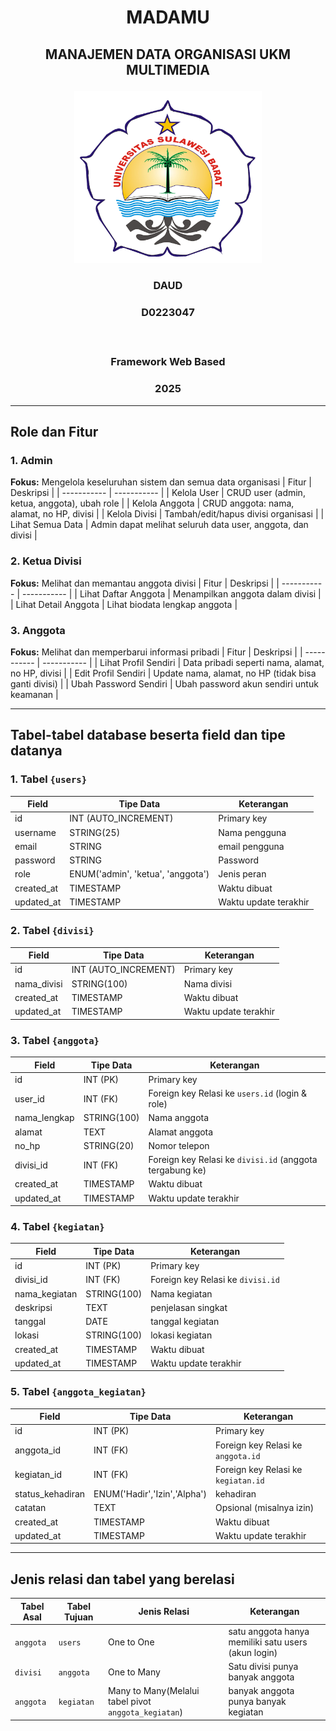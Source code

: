 # <p align="center" style="margin-bottom: 0px;">MADAMU</p>
## <p align="center" style="margin-top: 0;">MANAJEMEN DATA ORGANISASI UKM MULTIMEDIA</p>

<p align="center">
  <img src="LOGO-UNSULBAR.png" width="300" alt="Deskripsi gambar" />
</p>

### <p align="center">DAUD</p>
### <p align="center">D0223047</p></br>
### <p align="center">Framework Web Based</p>
### <p align="center">2025</p>

---
## Role dan Fitur
### 1. Admin
**Fokus:** Mengelola keseluruhan sistem dan semua data organisasi
| Fitur | Deskripsi |
| ----------- | ----------- |
| Kelola User | CRUD user (admin, ketua, anggota), ubah role |
| Kelola Anggota | CRUD anggota: nama, alamat, no HP, divisi |
| Kelola Divisi | Tambah/edit/hapus divisi organisasi |
| Lihat Semua Data | Admin dapat melihat seluruh data user, anggota, dan divisi |

### 2. Ketua Divisi
**Fokus:** Melihat dan memantau anggota divisi
| Fitur | Deskripsi |
| ----------- | ----------- |
| Lihat Daftar Anggota | Menampilkan anggota dalam divisi |
| Lihat Detail Anggota | Lihat biodata lengkap anggota |

### 3. Anggota
**Fokus:** Melihat dan memperbarui informasi pribadi
| Fitur | Deskripsi |
| ----------- | ----------- |
| Lihat Profil Sendiri | Data pribadi seperti nama, alamat, no HP, divisi |
| Edit Profil Sendiri | Update nama, alamat, no HP (tidak bisa ganti divisi) |
| Ubah Password Sendiri | Ubah password akun sendiri untuk keamanan |

---
## Tabel-tabel database beserta field dan tipe datanya

### 1. Tabel ```{users}```
| Field | Tipe Data | Keterangan |
| ----------- | ------------- | ---------- |
| id | INT (AUTO\_INCREMENT) | Primary key |
| username | STRING(25) | Nama pengguna |
| email | STRING | email pengguna |
| password | STRING | Password |
| role | ENUM('admin', 'ketua', 'anggota') | Jenis peran |
| created\_at | TIMESTAMP | Waktu dibuat |
| updated\_at | TIMESTAMP | Waktu update terakhir |


### 2. Tabel ```{divisi}```
| Field | Tipe Data | Keterangan |
| ----------- | ----------- | ----------- |
| id | INT (AUTO\_INCREMENT) | Primary key |
| nama\_divisi | STRING(100) | Nama divisi |
| created\_at | TIMESTAMP |  Waktu dibuat |
| updated\_at | TIMESTAMP | Waktu update terakhir |


### 3. Tabel ```{anggota}```
| Field | Tipe Data | Keterangan |
| ----------- | ----------- | ----------- |
| id | INT (PK) | Primary key |
| user\_id | INT (FK) | Foreign key Relasi ke `users.id` (login & role) |
| nama\_lengkap | STRING(100) | Nama anggota |
| alamat | TEXT | Alamat anggota |
| no\_hp | STRING(20)  | Nomor telepon |
| divisi\_id | INT (FK) | Foreign key Relasi ke `divisi.id` (anggota tergabung ke) |
| created\_at | TIMESTAMP | Waktu dibuat |
| updated\_at | TIMESTAMP | Waktu update terakhir |


### 4. Tabel ```{kegiatan}```
| Field | Tipe Data | Keterangan |
| ----------- | ----------- | ----------- |
| id | INT (PK) | Primary key |
| divisi\_id | INT (FK) | Foreign key Relasi ke `divisi.id` |
| nama\_kegiatan | STRING(100) | Nama kegiatan |
| deskripsi | TEXT | penjelasan singkat |
| tanggal| DATE | tanggal kegiatan |
| lokasi | STRING(100) | lokasi kegiatan |
| created\_at | TIMESTAMP | Waktu dibuat |
| updated\_at | TIMESTAMP | Waktu update terakhir |


### 5. Tabel ```{anggota_kegiatan}```
| Field | Tipe Data | Keterangan |
| ----------- | ----------- | ----------- |
| id | INT (PK) | Primary key |
| anggota\_id | INT (FK) | Foreign key Relasi ke `anggota.id` |
| kegiatan\_id | INT (FK) | Foreign key Relasi ke `kegiatan.id` |
| status_kehadiran | ENUM('Hadir','Izin','Alpha') | kehadiran |
| catatan | TEXT | Opsional (misalnya izin) |
| created\_at | TIMESTAMP | Waktu dibuat |
| updated\_at | TIMESTAMP | Waktu update terakhir |

---
## Jenis relasi dan tabel yang berelasi
| Tabel Asal | Tabel Tujuan | Jenis Relasi | Keterangan |
| ----------- | ----------- | ----------- | ----------- |
| `anggota`  | `users` | One to One | satu anggota hanya memiliki satu users (akun login)
| `divisi` | `anggota` | One to Many | Satu divisi punya banyak anggota 
| `anggota` | `kegiatan` | Many to Many(Melalui tabel pivot `anggota_kegiatan`) | banyak anggota punya banyak kegiatan 
